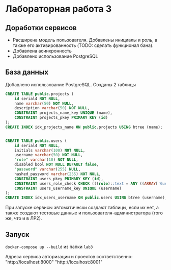 # Лабораторная работа 3

## Доработки сервисов

- Расширена модель пользователя. Добавлены инициалы и роль, а также его активированность (TODO: сделать функционал бана).
- Добавлена асинхронность
- Добавлено использование PostgreSQL

## База данных

Добавлено использование PostgreSQL. Созданы 2 таблицы

```sql
CREATE TABLE public.projects (
	id serial4 NOT NULL,
	name varchar(50) NOT NULL,
	description varchar(50) NOT NULL,
	CONSTRAINT projects_name_key UNIQUE (name),
	CONSTRAINT projects_pkey PRIMARY KEY (id)
);
CREATE INDEX idx_projects_name ON public.projects USING btree (name);


CREATE TABLE public.users (
	id serial4 NOT NULL,
	initials varchar(100) NOT NULL,
	username varchar(50) NOT NULL,
	"role" varchar(10) NOT NULL,
	disabled bool NOT NULL DEFAULT false,
	"password" varchar(255) NULL,
	hashed_password varchar(255) NOT NULL,
	CONSTRAINT users_pkey PRIMARY KEY (id),
	CONSTRAINT users_role_check CHECK (((role)::text = ANY ((ARRAY['Guest'::character varying, 'User'::character varying, 'Admin'::character varying])::text[]))),
	CONSTRAINT users_username_key UNIQUE (username)
);
CREATE INDEX idx_users_username ON public.users USING btree (username);
```

При запуске сервисы автоматически создают таблицы, если их нет, а также создают тестовые данные и пользователя-администратора (того же, что и в ЛР2).

## Запуск

`docker-compose up --build` из папки `lab3`

Адреса сервиса авторизации и проектов соответственно:
"http://localhost:8000"
"http://localhost:8001"
